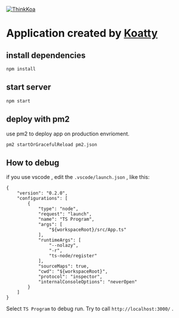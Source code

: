 [![ThinkKoa](http://thinkkoa.org/img/logo.png)](http://thinkkoa.org/koatty)

# Application created by [Koatty](https://github.com/thinkkoa/koatty)

## install dependencies

```
npm install
```

## start server

```
npm start
```

## deploy with pm2

use pm2 to deploy app on production envrioment.

```
pm2 startOrGracefulReload pm2.json
```

## How to debug

if you use vscode , edit the `.vscode/launch.json` , like this: 
```
{
    "version": "0.2.0",
    "configurations": [
        {
            "type": "node",
            "request": "launch",
            "name": "TS Program",
            "args": [
                "${workspaceRoot}/src/App.ts"
            ],
            "runtimeArgs": [
                "--nolazy",
                "-r",
                "ts-node/register"
            ],
            "sourceMaps": true,
            "cwd": "${workspaceRoot}",
            "protocol": "inspector",
            "internalConsoleOptions": "neverOpen"
        }
    ]
}
```
Select `TS Program` to debug run. Try to call `http://localhost:3000/` .
